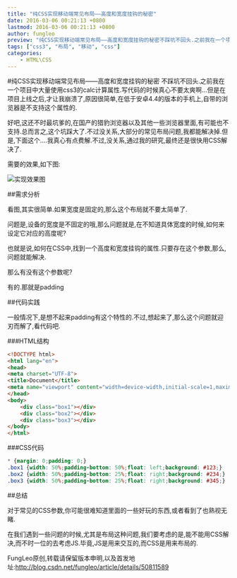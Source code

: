 ```yaml
---
title: "纯CSS实现移动端常见布局——高度和宽度挂钩的秘密"
date: 2016-03-06 00:21:13 +0800
lastmod: 2016-03-06 00:21:13 +0800
author: fungleo
preview: "纯CSS实现移动端常见布局——高度和宽度挂钩的秘密不踩坑不回头.之前我在一个项目中大量使用css3的calc计算属性.写代码的时候真心不要太爽啊…但是在项目上线之后,才让我崩溃了,原因很简单,在低于安卓4.4的版本的手机上,自带的浏览器是不支持这个属性的.好吧,这还不时最坑爹的,在国产的猎豹浏览器以及其他一些浏览器里面,有可能也不支持.总而言之,这个坑踩大了.不过没关系,大部分的常见布局问题,我都能"
tags: ["css3", "布局", "移动", "css"]
categories:
    - HTML\CSS
---
```


#纯CSS实现移动端常见布局——高度和宽度挂钩的秘密
不踩坑不回头.之前我在一个项目中大量使用css3的calc计算属性.写代码的时候真心不要太爽啊...但是在项目上线之后,才让我崩溃了,原因很简单,在低于安卓4.4的版本的手机上,自带的浏览器是不支持这个属性的.

好吧,这还不时最坑爹的,在国产的猎豹浏览器以及其他一些浏览器里面,有可能也不支持.总而言之,这个坑踩大了.不过没关系,大部分的常见布局问题,我都能解决掉.但是,下面这个....我真心有点费解.不过,没关系,通过我的研究,最终还是很快用CSS解决了.

需要的效果,如下图:

![实现效果图](http://ww1.sinaimg.cn/large/0060lm7Tgw1f1mfowxt94j30k00a0gni.jpg)

##需求分析

看图,其实很简单.如果宽度是固定的,那么这个布局就不要太简单了.

问题是,设备的宽度是不固定的哦,那么问题就是,在不知道具体宽度的时候,如何来设定它对应的高度呢?

也就是说,如何在CSS中,找到一个高度和宽度挂钩的属性.只要存在这个参数,那么,问题就能解决.

那么有没有这个参数呢?

有的.那就是padding

##代码实践

一般情况下,是想不起来padding有这个特性的.不过,想起来了,那么这个问题就迎刃而解了,看代码吧.

###HTML结构

```html
<!DOCTYPE html>
<html lang="en">
<head>
<meta charset="UTF-8">
<title>Document</title>
<meta name="viewport" content="width=device-width,initial-scale=1,maximum-scale=1,user-scalable=no">
</head>
<body>
	<div class="box1"></div>
	<div class="box2"></div>
	<div class="box3"></div>
</body>
</html>
```

###CSS代码

```css
* {margin: 0;padding: 0;}
.box1 {width: 50%;padding-bottom: 50%;float: left;background: #123;}
.box2 {width: 50%;padding-bottom: 25%;float: right;background: #234;}
.box3 {width: 50%;padding-bottom: 25%;float: right;background: #345;}
```

##总结

对于常见的CSS参数,你可能很难知道里面的一些好玩的东西,或者看到了也熟视无睹.

在我们遇到一些问题的时候,尤其是布局这种问题,我们要考虑的是,能不能用CSS解决,而不时一位的去考虑JS.毕竟,JS是用来交互的,而CSS是用来布局的.

FungLeo原创,转载请保留版本申明,以及首发地址:http://blog.csdn.net/fungleo/article/details/50811589
